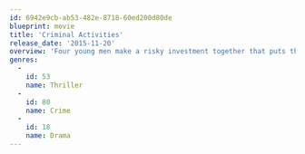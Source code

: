 ```yaml
---
id: 6942e9cb-ab53-482e-8718-60ed200d80de
blueprint: movie
title: 'Criminal Activities'
release_date: '2015-11-20'
overview: 'Four young men make a risky investment together that puts them in trouble with the mob.'
genres:
  -
    id: 53
    name: Thriller
  -
    id: 80
    name: Crime
  -
    id: 18
    name: Drama
---
```

